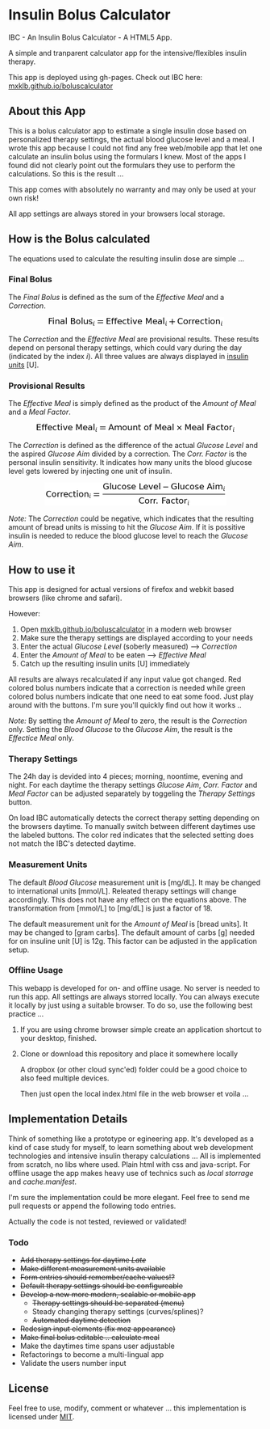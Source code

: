 # Insulin Bolus Calculator
IBC - An Insulin Bolus Calculator - A HTML5 App.

A simple and tranparent calculator app for the intensive/flexibles insulin therapy.

This app is deployed using gh-pages. Check out IBC here: [mxklb.github.io/boluscalculator](http://mxklb.github.io/boluscalculator/)

## About this App
This is a bolus calculator app to estimate a single insulin dose based on personalized therapy settings, the actual blood glucose level and a meal. I wrote this app because I could not find any free web/mobile app that let one calculate an insulin bolus using the formulars I knew. Most of the apps I found did not clearly point out the formulars they use to perform the calculations. So this is the result ... 

This app comes with absolutely no warranty and may only be used at your own risk!

All app settings are always stored in your browsers local storage.

## How is the Bolus calculated
The equations used to calculate the resulting insulin dose are simple ...

### Final Bolus
The _Final Bolus_ is defined as the sum of the _Effective Meal_ and a _Correction_.

<p align="center"><a href="" starget="_blank"><img src="images/finalbolus.png"/></a></p>

The _Correction_ and the _Effective Meal_ are provisional results. These results depend on personal therapy settings, which could vary during the day (indicated by the index _i_). All three values are always displayed in [insulin units](https://en.wikipedia.org/wiki/Insulin_%28medication%29#Dosage_and_timing) [U].

### Provisional Results
The _Effective Meal_ is simply defined as the product of the _Amount of Meal_ and a _Meal Factor_.

<p align="center"><a href="" target="_blank"><img src="images/effmeal.png"/></a></p>

The _Correction_ is defined as the difference of the actual _Glucose Level_ and the aspired _Glucose Aim_ divided by a correction. The _Corr. Factor_ is the personal insulin sensitivity. It indicates how many units the blood glucose level gets lowered by injecting one unit of insulin.

<p align="center"><a href="" target="_blank"><img src="images/correction.png"/></a></p>

_Note:_ The _Correction_ could be negative, which indicates that the resulting amount of bread units is missing to hit the _Glucose Aim_. If it is possitive insulin is needed to reduce the blood glucose level to reach the _Glucose Aim_.

## How to use it
This app is designed for actual versions of firefox and webkit based browsers (like chrome and safari). 

However:

1. Open [mxklb.github.io/boluscalculator](http://mxklb.github.io/boluscalculator/) in a modern web browser
2. Make sure the therapy settings are displayed according to your needs
3. Enter the actual _Glucose Level_ (soberly measured) --> _Correction_
4. Enter the _Amount of Meal_ to be eaten --> _Effective Meal_
5. Catch up the resulting insulin units [U] immediately

All results are always recalculated if any input value got changed. Red colored bolus numbers indicate that a correction is needed while green colored bolus numbers indicate that one need to eat some food. Just play around with the buttons. I'm sure you'll quickly find out how it works ..

_Note:_ By setting the _Amount of Meal_ to zero, the result is the _Correction_ only. Setting the _Blood Glucose_ to the _Glucose Aim_, the result is the _Effectice Meal_ only.

### Therapy Settings
The 24h day is devided into 4 pieces; morning, noontime, evening and night. For each daytime the therapy settings _Glucose Aim_, _Corr. Factor_ and _Meal Factor_ can be adjusted separately by toggeling the _Therapy Settings_ button. 

On load IBC automatically detects the correct therapy setting depending on the browsers daytime. To manually switch between different daytimes use the labeled buttons. The color red indicates that the selected setting does not match the IBC's detected daytime.

### Measurement Units
The default _Blood Glucose_ measurement unit is [mg/dL]. It may be changed to international units [mmol/L]. Releated therapy settings will change accordingly. This does not have any effect on the equations above. The transformation from [mmol/L] to [mg/dL] is just a factor of 18.

The default measurement unit for the _Amount of Meal_ is [bread units]. It may be changed to [gram carbs]. The default amount of carbs [g] needed for on insuline unit [U] is 12g. This factor can be adjusted in the application setup.

### Offline Usage
This webapp is developed for on- and offline usage. No server is needed to run this app. All settings are always storred locally. You can always execute it locally by just using a suitable browser. To do so, use the following best practice ...

1. If you are using chrome browser simple create an application shortcut to your desktop, finished.
2. Clone or download this repository and place it somewhere locally

    A dropbox (or other cloud sync'ed) folder could be a good choice to also feed multiple devices. 
    
    Then just open the local index.html file in the web browser et voila ...

## Implementation Details
Think of something like a prototype or egineering app. It's developed as a kind of case study for myself, to learn something about web development technologies and intensive insulin therapy calculations ... All is implemented from scratch, no libs where used. Plain html with css and java-script. For offline usage the app makes heavy use of technics such as _local storrage_ and _cache.manifest_.

I'm sure the implementation could be more elegant. Feel free to send me pull requests or append the following todo entries. 

Actually the code is not tested, reviewed or validated!

### Todo
- ~~Add therapy settings for daytime _Late_~~
- ~~Make different measurement units available~~
- ~~Form entries should remember/cache values!?~~
- ~~Default therapy settings should be configureable~~
- ~~Develop a new more modern, scalable or mobile app~~
    - ~~Therapy settings should be separated (menu)~~
    - Steady changing therapy settings (curves/splines)?
    - ~~Automated daytime detection~~
- ~~Redesign input elements (fix moz appearance)~~
- ~~Make final bolus editable .. calculate meal~~
- Make the daytimes time spans user adjustable
- Refactorings to become a multi-lingual app
- Validate the users number input

## License
Feel free to use, modify, comment or whatever ... this implementation is licensed under [MIT](https://github.com/mxklb/boluscalculator/blob/master/LICENSE).

